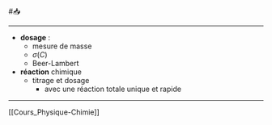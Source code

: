 #📥 
___
- **dosage** : 
	- mesure de masse
	- $\sigma(C)$
	- Beer-Lambert
- **réaction** chimique
	- titrage et dosage
		- avec une réaction totale unique et rapide

___
[[Cours_Physique-Chimie]]
